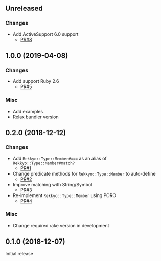 ## Unreleased

### Changes

* Add ActiveSupport 6.0 support
  * [PR#8](https://github.com/yujideveloper/rekkyo/pull/8)


## 1.0.0 (2019-04-08)

### Changes

* Add support Ruby 2.6
  * [PR#5](https://github.com/yujideveloper/rekkyo/pull/5)

### Misc

* Add examples
* Relax bundler version


## 0.2.0 (2018-12-12)

### Changes

* Add `Rekkyo::Type::Member#===` as an alias of `Rekkyo::Type::Member#match?`
  * [PR#1](https://github.com/yujideveloper/rekkyo/pull/1)
* Change predicate methods for `Rekkyo::Type::Member` to auto-define
  * [PR#2](https://github.com/yujideveloper/rekkyo/pull/2)
* Improve matching with String/Symbol
  * [PR#3](https://github.com/yujideveloper/rekkyo/pull/3)
* Re-implement `Rekkyo::Type::Member` using PORO
  * [PR#4](https://github.com/yujideveloper/rekkyo/pull/4)

### Misc

* Change required rake version in development


## 0.1.0 (2018-12-07)

Initial release
